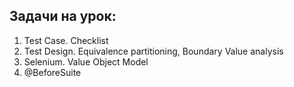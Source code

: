 ## Задачи на урок:

1. Test Case. Checklist
2. Test Design. Equivalence partitioning, Boundary Value analysis
3. Selenium. Value Object Model
4. @BeforeSuite
